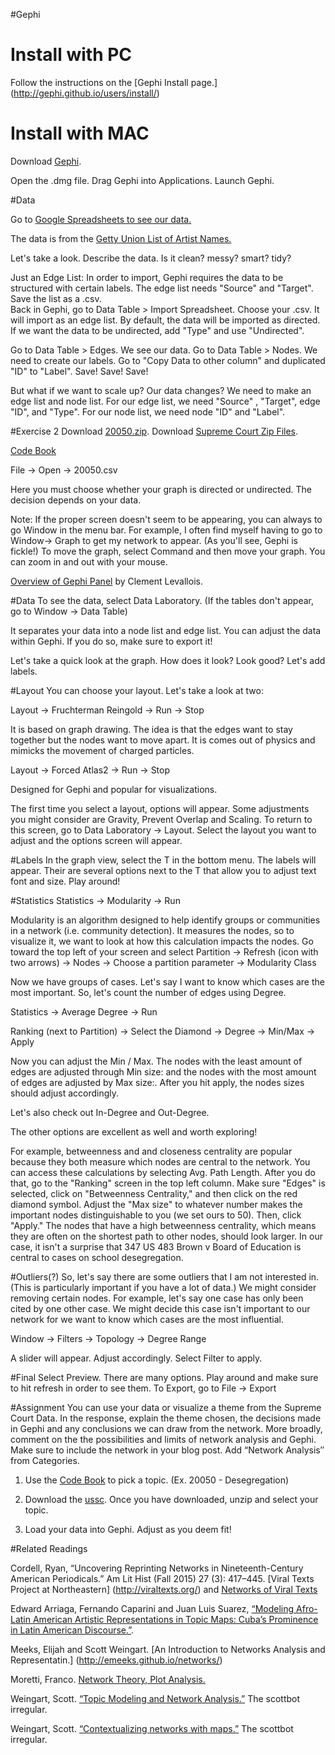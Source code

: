 #Gephi

# Install with PC
Follow the instructions on the [Gephi Install page.] (http://gephi.github.io/users/install/)

# Install with MAC

Download [Gephi](http://gephi.github.io/). 

Open the .dmg file. Drag Gephi into Applications. Launch Gephi.


#Data

Go to [Google Spreadsheets to see our data.](https://docs.google.com/spreadsheets/d/1zDkN6uR4ODW14jUg5kvPxZ_2gbVqEtS6ZmsRcZ948c8/edit?usp=sharing)

The data is from the [Getty Union List of Artist Names.](http://www.getty.edu/research/tools/vocabularies/ulan/) 

Let's take a look. Describe the data. 
Is it clean? messy? smart? tidy?

Just an Edge List:
In order to import, Gephi requires the data to be structured with certain labels. The edge list needs "Source" and "Target". 
Save the list as a .csv.  
Back in Gephi, go to Data Table > Import Spreadsheet. Choose your .csv. It will import as an edge list. 
By default, the data will be imported as directed. If we want the data to be undirected, add "Type" and use "Undirected". 

Go to Data Table > Edges. We see our data.
Go to Data Table > Nodes. We need to create our labels. Go to "Copy Data to other column" and duplicated "ID" to "Label". 
Save! Save! Save! 

But what if we want to scale up? Our data changes? 
We need to make an edge list and node list.
For our edge list, we need "Source" , "Target", edge "ID", and "Type".
For our node list, we need node "ID" and "Label".
 


 

#Exercise 2
Download [20050.zip](http://amst23101s2015.coursepress.yale.edu/wp-content/uploads/sites/165/2015/03/20050.zip). Download [Supreme Court Zip Files](http://amst23101s2015.coursepress.yale.edu/wp-content/uploads/sites/165/2015/03/ussc-31.zip).

[Code Book](http://scdb.wustl.edu/documentation.php?s=2c)

File -> Open -> 20050.csv

Here you must choose whether your graph is directed or undirected. The decision depends on your data.

Note: If the proper screen doesn't seem to be appearing, you can always to go Window in the menu bar. For example, I often find myself having to go to Window-> Graph to get my network to appear. (As you'll see, Gephi is fickle!) To move the graph, select Command and then move your graph. You can zoom in and out with your mouse.

[Overview of Gephi Panel](http://www.clementlevallois.net/gephi/tuto/en/gephi_cheat%20sheets_en.pdf) by Clement Levallois.



#Data
To see the data, select Data Laboratory. (If the tables don't appear, go to Window -> Data Table)

It separates your data into a node list and edge list.  You can adjust the data within Gephi. If you do so, make sure to export it!

Let's take a quick look at the graph. How does it look? Look good? 
Let's add labels.


#Layout
You can choose your layout. Let's take a look at two:



Layout -> Fruchterman Reingold -> Run -> Stop

It is based on graph drawing. The idea is that the edges want to stay together but the nodes want to move apart.
It is comes out of physics and mimicks the movement of charged particles.  



Layout -> Forced Atlas2 -> Run -> Stop

Designed for Gephi and popular for visualizations.



The first time you select a layout, options will appear. Some adjustments you might consider are  Gravity, Prevent Overlap and Scaling. To return to this screen, go to Data Laboratory -> Layout. Select the layout you want to adjust and the options screen will appear.



#Labels
In the graph view, select the T in the bottom menu. The labels will appear. Their are several options next to the T that allow you to adjust text font and size. Play around!



#Statistics
Statistics -> Modularity -> Run

Modularity is an algorithm designed to help identify groups or communities in a network (i.e. community detection). It measures the nodes, so to visualize it, we want to look at how this calculation impacts the nodes. Go toward the top left of your screen  and select Partition -> Refresh (icon with two arrows) -> Nodes ->  Choose a partition parameter  -> Modularity Class

Now we have groups of cases. Let's say I want to know which cases are the most important. So, let's count the number of edges using Degree.

Statistics -> Average Degree -> Run

Ranking (next to Partition) -> Select the Diamond -> Degree -> Min/Max -> Apply

Now you can adjust the Min / Max. The nodes with the least amount of edges are adjusted through Min size: and the nodes with the most amount of edges are adjusted by Max size:.  After you hit apply, the nodes sizes should adjust accordingly.

Let's also check out In-Degree and Out-Degree.

The other options are excellent as well and worth exploring!

For example, betweenness and and closeness centrality are popular because they both measure which nodes are central to the network. You can access these calculations by selecting Avg. Path Length.  After you do that, go to the "Ranking" screen in the top left column. Make sure "Edges" is selected, click on "Betweenness Centrality," and then click on the red diamond symbol. Adjust the "Max size" to whatever number makes the important nodes distinguishable to you (we set ours to 50). Then, click "Apply." The nodes that have a high betweenness centrality, which means they are often on the shortest path to other nodes, should look larger. In our case, it isn't a surprise that 347 US 483 Brown v Board of Education is central to cases on school desegregation.



#Outliers(?)
So, let's say there are some outliers that I am not interested in. (This is particularly important if you have a lot of data.) We might consider removing certain nodes. For example, let's say one case has only been cited by one other case. We might decide this case isn't important to our network for we want to know which cases are the most influential.

Window -> Filters -> Topology -> Degree Range

A slider will appear. Adjust accordingly.  Select Filter to apply.

 
#Final
Select Preview. There are many options. Play around and make sure to hit refresh in order to see them. To Export, go to File -> Export





#Assignment
You can use your data or visualize a theme from the Supreme Court Data. In the response, explain the theme chosen, the decisions made in Gephi and any conclusions we can draw from the network.  More broadly, comment on the the possibilities and limits of network analysis and Gephi. Make sure to include the network in your blog post. Add “Network Analysis″ from Categories. 

1. Use the  [Code Book](http://scdb.wustl.edu/documentation.php?s=2c) to pick a topic. (Ex. 20050  - Desegregation)

2. Download the [ussc](http://amst23101s2015.coursepress.yale.edu/wp-content/uploads/sites/165/2015/03/ussc-31.zip).  Once you have downloaded, unzip and select your topic.

3. Load your data into Gephi.  Adjust as you deem fit!


#Related Readings

Cordell, Ryan, “Uncovering Reprinting Networks in Nineteenth-Century American Periodicals.” Am Lit Hist (Fall 2015) 27 (3): 417–445. [Viral Texts Project at Northeastern] (http://viraltexts.org/) and [Networks of Viral Texts](http://networks.viraltexts.org/)

Edward Arriaga, Fernando Caparini and Juan Luis Suarez, [“Modeling Afro-Latin American Artistic Representations in Topic Maps: Cuba’s Prominence in Latin American Discourse.”](http://www.digitalhumanities.org/dhq/vol/7/1/000145/000145.html).

Meeks, Elijah and Scott Weingart. [An Introduction to Networks Analysis and Representatin.] (http://emeeks.github.io/networks/)

Moretti, Franco. [Network Theory, Plot Analysis.](https://litlab.stanford.edu/LiteraryLabPamphlet2.pdf)

Weingart, Scott. [“Topic Modeling and Network Analysis.”](http://www.scottbot.net/HIAL/?p=221) The scottbot irregular.

Weingart, Scott. [“Contextualizing networks with maps.”](http://www.scottbot.net/HIAL/?p=1942) The scottbot irregular.
